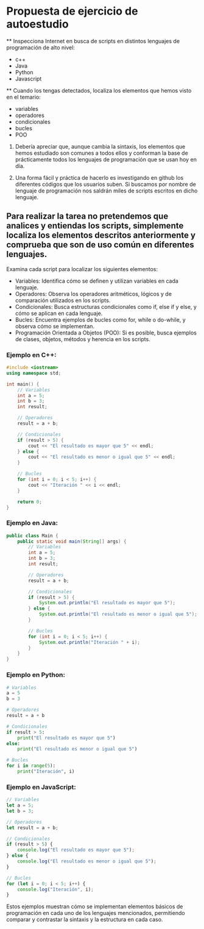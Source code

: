 # Propuesta de ejercicio de autoestudio

** Inspecciona Internet en busca de scripts en distintos lenguajes de programación de alto nivel:

- c++
- Java
- Python
- Javascript

** Cuando los tengas detectados, localiza los elementos que hemos visto en el temario:

- variables
- operadores
- condicionales
- bucles
- POO

1. Debería apreciar que, aunque cambia la sintaxis, los elementos que hemos estudiado son comunes a todos ellos y conforman la base de prácticamente todos los lenguajes de programación que se usan hoy en día.

2. Una forma fácil y práctica de hacerlo es investigando en github los diferentes códigos que los usuarios suben. Si buscamos por nombre de lenguaje de programación nos saldrán miles de scripts escritos en dicho lenguaje.

## Para realizar la tarea no pretendemos que analices y entiendas los scripts, simplemente localiza los elementos descritos anteriormente y comprueba que son de uso común en diferentes lenguajes.

Examina cada script para localizar los siguientes elementos:
- Variables: Identifica cómo se definen y utilizan variables en cada lenguaje.
- Operadores: Observa los operadores aritméticos, lógicos y de comparación utilizados en los scripts.
- Condicionales: Busca estructuras condicionales como if, else if y else, y cómo se aplican en cada lenguaje.
- Bucles: Encuentra ejemplos de bucles como for, while o do-while, y observa cómo se implementan.
- Programación Orientada a Objetos (POO): Si es posible, busca ejemplos de clases, objetos, métodos y herencia en los scripts.

### Ejemplo en C++:
```c++
#include <iostream>
using namespace std;

int main() {
    // Variables
    int a = 5;
    int b = 3;
    int result;

    // Operadores
    result = a + b;

    // Condicionales
    if (result > 5) {
        cout << "El resultado es mayor que 5" << endl;
    } else {
        cout << "El resultado es menor o igual que 5" << endl;
    }

    // Bucles
    for (int i = 0; i < 5; i++) {
        cout << "Iteración " << i << endl;
    }

    return 0;
}
```

### Ejemplo en Java:
```java
public class Main {
    public static void main(String[] args) {
        // Variables
        int a = 5;
        int b = 3;
        int result;

        // Operadores
        result = a + b;

        // Condicionales
        if (result > 5) {
            System.out.println("El resultado es mayor que 5");
        } else {
            System.out.println("El resultado es menor o igual que 5");
        }

        // Bucles
        for (int i = 0; i < 5; i++) {
            System.out.println("Iteración " + i);
        }
    }
}
```

### Ejemplo en Python:
```python
# Variables
a = 5
b = 3

# Operadores
result = a + b

# Condicionales
if result > 5:
    print("El resultado es mayor que 5")
else:
    print("El resultado es menor o igual que 5")

# Bucles
for i in range(5):
    print("Iteración", i)
```

### Ejemplo en JavaScript:
```javascript
// Variables
let a = 5;
let b = 3;

// Operadores
let result = a + b;

// Condicionales
if (result > 5) {
    console.log("El resultado es mayor que 5");
} else {
    console.log("El resultado es menor o igual que 5");
}

// Bucles
for (let i = 0; i < 5; i++) {
    console.log("Iteración", i);
}
```

Estos ejemplos muestran cómo se implementan elementos básicos de programación en cada uno de los lenguajes mencionados, permitiendo comparar y contrastar la sintaxis y la estructura en cada caso.

